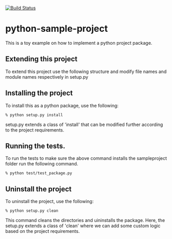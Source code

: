 [![Build Status](https://travis-ci.org/lcskrishna/python-sample-project.svg?branch=master)](https://travis-ci.org/lcskrishna/python-sample-project)

# python-sample-project
This is a toy example on how to implement a python project package.

## Extending this project
To extend this project use the following structure and modify file names and module names respectively in setup.py

## Installing the project

To install this as a python package, use the following:

```
% python setup.py install 
```
setup.py extends a class of 'install' that can be modified further according to the project requirements.

## Running the tests.
To run the tests to make sure the above command installs the sampleproject folder run the following command. 

```
% python test/test_package.py
```

## Uninstall the project

To uninstall the project, use the following:

```
% python setup.py clean
```
This command cleans the directories and uininstalls the package. Here, the setup.py extends a class of 'clean' where we can add some custom logic based on the project requirements.
